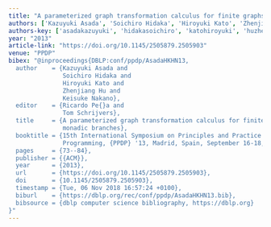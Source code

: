 ```yaml
---
title: "A parameterized graph transformation calculus for finite graphs with monadic branches"
authors: ['Kazuyuki Asada', 'Soichiro Hidaka', 'Hiroyuki Kato', 'Zhenjiang Hu', 'Keisuke Nakano']
authors-key: ['asadakazuyuki', 'hidakasoichiro', 'katohiroyuki', 'huzhenjiang', 'nakanokeisuke']
year: "2013"
article-link: "https://doi.org/10.1145/2505879.2505903"
venue: "PPDP"
bibex: "@inproceedings{DBLP:conf/ppdp/AsadaHKHN13,
  author    = {Kazuyuki Asada and
               Soichiro Hidaka and
               Hiroyuki Kato and
               Zhenjiang Hu and
               Keisuke Nakano},
  editor    = {Ricardo Pe{}a and
               Tom Schrijvers},
  title     = {A parameterized graph transformation calculus for finite graphs with
               monadic branches},
  booktitle = {15th International Symposium on Principles and Practice of Declarative
               Programming, {PPDP} '13, Madrid, Spain, September 16-18, 2013},
  pages     = {73--84},
  publisher = {{ACM}},
  year      = {2013},
  url       = {https://doi.org/10.1145/2505879.2505903},
  doi       = {10.1145/2505879.2505903},
  timestamp = {Tue, 06 Nov 2018 16:57:24 +0100},
  biburl    = {https://dblp.org/rec/conf/ppdp/AsadaHKHN13.bib},
  bibsource = {dblp computer science bibliography, https://dblp.org}
}"
---
```

